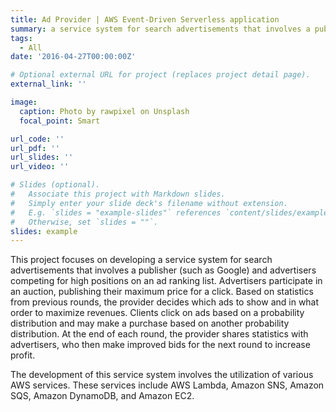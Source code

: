 ```yaml
---
title: Ad Provider | AWS Event-Driven Serverless application
summary: a service system for search advertisements that involves a publisher (such as Google) and advertisers competing for high positions on an ad ranking list
tags:
  - All
date: '2016-04-27T00:00:00Z'

# Optional external URL for project (replaces project detail page).
external_link: ''

image:
  caption: Photo by rawpixel on Unsplash
  focal_point: Smart

url_code: ''
url_pdf: ''
url_slides: ''
url_video: ''

# Slides (optional).
#   Associate this project with Markdown slides.
#   Simply enter your slide deck's filename without extension.
#   E.g. `slides = "example-slides"` references `content/slides/example-slides.md`.
#   Otherwise, set `slides = ""`.
slides: example
---
```


This project focuses on developing a service system for search advertisements that involves a publisher (such as Google) and advertisers competing for high positions on an ad ranking list. Advertisers participate in an auction, publishing their maximum price for a click. Based on statistics from previous rounds, the provider decides which ads to show and in what order to maximize revenues. Clients click on ads based on a probability distribution and may make a purchase based on another probability distribution. At the end of each round, the provider shares statistics with advertisers, who then make improved bids for the next round to increase profit.

The development of this service system involves the utilization of various AWS services. These services include AWS Lambda, Amazon SNS, Amazon SQS, Amazon DynamoDB, and Amazon EC2.
